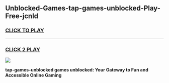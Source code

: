 
## Unblocked-Games-tap-games-unblocked-Play-Free-jcnld
<h3>
<a href="https://premium76.site?title=tap-games-unblocked&ref=15A">CLICK TO PLAY</a></h3>
<hr>

<h3>
<a href="https://premium76.site?title=tap-games-unblocked&ref=15A">CLICK 2 PLAY</a>
  
</h3>

<a href="https://premium76.site?title=tap-games-unblocked&ref=15A"><img src="https://clearcache.store/games.png"></a>


**tap-games-unblocked games unblocked: Your Gateway to Fun and Accessible Online Gaming**
